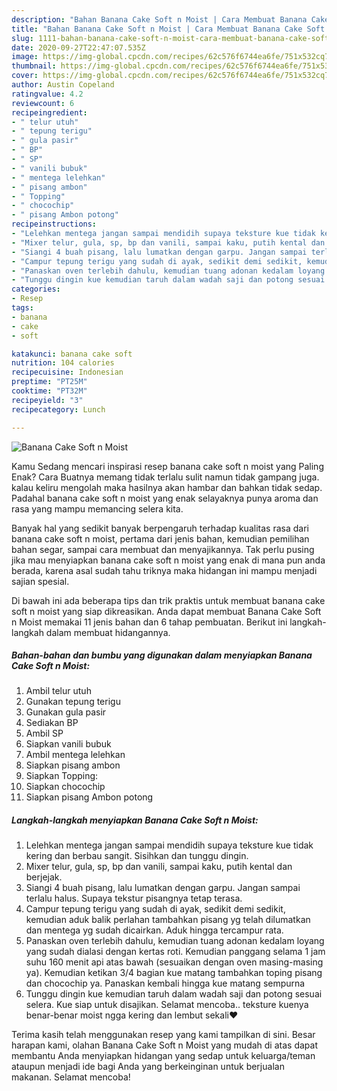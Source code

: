```yaml
---
description: "Bahan Banana Cake Soft n Moist | Cara Membuat Banana Cake Soft n Moist Yang Enak dan Simpel"
title: "Bahan Banana Cake Soft n Moist | Cara Membuat Banana Cake Soft n Moist Yang Enak dan Simpel"
slug: 1111-bahan-banana-cake-soft-n-moist-cara-membuat-banana-cake-soft-n-moist-yang-enak-dan-simpel
date: 2020-09-27T22:47:07.535Z
image: https://img-global.cpcdn.com/recipes/62c576f6744ea6fe/751x532cq70/banana-cake-soft-n-moist-foto-resep-utama.jpg
thumbnail: https://img-global.cpcdn.com/recipes/62c576f6744ea6fe/751x532cq70/banana-cake-soft-n-moist-foto-resep-utama.jpg
cover: https://img-global.cpcdn.com/recipes/62c576f6744ea6fe/751x532cq70/banana-cake-soft-n-moist-foto-resep-utama.jpg
author: Austin Copeland
ratingvalue: 4.2
reviewcount: 6
recipeingredient:
- " telur utuh"
- " tepung terigu"
- " gula pasir"
- " BP"
- " SP"
- " vanili bubuk"
- " mentega lelehkan"
- " pisang ambon"
- " Topping"
- " chocochip"
- " pisang Ambon potong"
recipeinstructions:
- "Lelehkan mentega jangan sampai mendidih supaya teksture kue tidak kering dan berbau sangit. Sisihkan dan tunggu dingin."
- "Mixer telur, gula, sp, bp dan vanili, sampai kaku, putih kental dan berjejak."
- "Siangi 4 buah pisang, lalu lumatkan dengan garpu. Jangan sampai terlalu halus. Supaya tekstur pisangnya tetap terasa."
- "Campur tepung terigu yang sudah di ayak, sedikit demi sedikit, kemudian aduk balik perlahan tambahkan pisang yg telah dilumatkan dan mentega yg sudah dicairkan. Aduk hingga tercampur rata."
- "Panaskan oven terlebih dahulu, kemudian tuang adonan kedalam loyang yang sudah dialasi dengan kertas roti. Kemudian panggang selama 1 jam suhu 160 menit api atas bawah (sesuaikan dengan oven masing-masing ya). Kemudian ketikan 3/4 bagian kue matang tambahkan toping pisang dan chocochip ya. Panaskan kembali hingga kue matang sempurna"
- "Tunggu dingin kue kemudian taruh dalam wadah saji dan potong sesuai selera. Kue siap untuk disajikan. Selamat mencoba.. teksture kuenya benar-benar moist ngga kering dan lembut sekali❤️"
categories:
- Resep
tags:
- banana
- cake
- soft

katakunci: banana cake soft 
nutrition: 104 calories
recipecuisine: Indonesian
preptime: "PT25M"
cooktime: "PT32M"
recipeyield: "3"
recipecategory: Lunch

---
```



![Banana Cake Soft n Moist](https://img-global.cpcdn.com/recipes/62c576f6744ea6fe/751x532cq70/banana-cake-soft-n-moist-foto-resep-utama.jpg)

Kamu Sedang mencari inspirasi resep banana cake soft n moist yang Paling Enak? Cara Buatnya memang tidak terlalu sulit namun tidak gampang juga. kalau keliru mengolah maka hasilnya akan hambar dan bahkan tidak sedap. Padahal banana cake soft n moist yang enak selayaknya punya aroma dan rasa yang mampu memancing selera kita.

Banyak hal yang sedikit banyak berpengaruh terhadap kualitas rasa dari banana cake soft n moist, pertama dari jenis bahan, kemudian pemilihan bahan segar, sampai cara membuat dan menyajikannya. Tak perlu pusing jika mau menyiapkan banana cake soft n moist yang enak di mana pun anda berada, karena asal sudah tahu triknya maka hidangan ini mampu menjadi sajian spesial.




Di bawah ini ada beberapa tips dan trik praktis untuk membuat banana cake soft n moist yang siap dikreasikan. Anda dapat membuat Banana Cake Soft n Moist memakai 11 jenis bahan dan 6 tahap pembuatan. Berikut ini langkah-langkah dalam membuat hidangannya.

<!--inarticleads1-->

##### Bahan-bahan dan bumbu yang digunakan dalam menyiapkan Banana Cake Soft n Moist:

1. Ambil  telur utuh
1. Gunakan  tepung terigu
1. Gunakan  gula pasir
1. Sediakan  BP
1. Ambil  SP
1. Siapkan  vanili bubuk
1. Ambil  mentega lelehkan
1. Siapkan  pisang ambon
1. Siapkan  Topping:
1. Siapkan  chocochip
1. Siapkan  pisang Ambon potong




<!--inarticleads2-->

##### Langkah-langkah menyiapkan Banana Cake Soft n Moist:

1. Lelehkan mentega jangan sampai mendidih supaya teksture kue tidak kering dan berbau sangit. Sisihkan dan tunggu dingin.
1. Mixer telur, gula, sp, bp dan vanili, sampai kaku, putih kental dan berjejak.
1. Siangi 4 buah pisang, lalu lumatkan dengan garpu. Jangan sampai terlalu halus. Supaya tekstur pisangnya tetap terasa.
1. Campur tepung terigu yang sudah di ayak, sedikit demi sedikit, kemudian aduk balik perlahan tambahkan pisang yg telah dilumatkan dan mentega yg sudah dicairkan. Aduk hingga tercampur rata.
1. Panaskan oven terlebih dahulu, kemudian tuang adonan kedalam loyang yang sudah dialasi dengan kertas roti. Kemudian panggang selama 1 jam suhu 160 menit api atas bawah (sesuaikan dengan oven masing-masing ya). Kemudian ketikan 3/4 bagian kue matang tambahkan toping pisang dan chocochip ya. Panaskan kembali hingga kue matang sempurna
1. Tunggu dingin kue kemudian taruh dalam wadah saji dan potong sesuai selera. Kue siap untuk disajikan. Selamat mencoba.. teksture kuenya benar-benar moist ngga kering dan lembut sekali❤️




Terima kasih telah menggunakan resep yang kami tampilkan di sini. Besar harapan kami, olahan Banana Cake Soft n Moist yang mudah di atas dapat membantu Anda menyiapkan hidangan yang sedap untuk keluarga/teman ataupun menjadi ide bagi Anda yang berkeinginan untuk berjualan makanan. Selamat mencoba!
